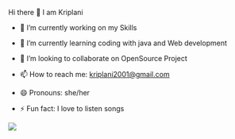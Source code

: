 Hi there 👋
I am Kriplani

- 🔭 I’m currently working on my Skills
- 🌱 I’m currently learning coding with java and Web development
- 👯 I’m looking to collaborate on OpenSource Project

- 📫 How to reach me: kriplani2001@gmail.com
- 😄 Pronouns: she/her
- ⚡ Fun fact: I love to listen songs 

<img src="https://github-readme-stats.vercel.app/api?username=kriplani&&show_icons=true&title_color=ffffff&icon_color=bb2acf&text_color=daf7dc&bg_color=151515">
